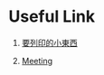 # Useful Link
1. [要列印的小東西](https://drive.google.com/drive/folders/1lgdNyuA8oQb6lUUN0zMSO536kHWE23qs)

3. [Meeting](https://hackmd.io/r85xvQpiTaWiHuVqFyMZ0w)
